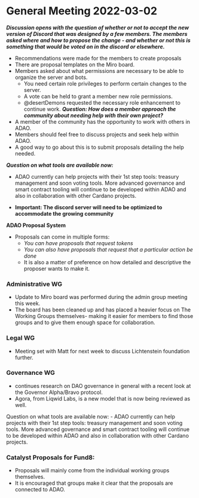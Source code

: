 # General Meeting 2022-03-02


**_Discussion opens with the question of whether or not to accept the new version of Discord that was designed by a few members.  The members asked where and how to propose the change - and whether or not this is something that would be voted on in the discord or elsewhere._** 
  * Recommendations were made for the members to create proposals
  * There are proposal templates on the Miro board. 
* Members asked about what permissions are necessary to be able to organize the server and bots. 
  * You need certain role privileges to perform certain changes to the server. 
  * A vote can be held to grant a member new role permissions.  
  * @desertDemons requested the necessary role enhancement to continue work. 
**_Question: How does a member approach the community about needing help with their own project?_**
* A member of the community has the opportunity to work with others in ADAO.  
* Members should feel free to discuss projects and seek help within ADAO.  
* A good way to go about this is to submit proposals detailing the help needed.

**_Question on what tools are available now:_**
* ADAO currently can help projects with their 1st step tools: treasury management and soon voting tools. More advanced governance and smart contract tooling will continue to be developed within ADAO and also in collaboration with other Cardano projects.

* **Important: The discord server will need to be optimized to accommodate the growing community**


**ADAO Proposal System** 
* Proposals can come in multiple forms:  
  * _You can have proposals that request tokens_
  * _You can also have proposals that request that a particular action be done_  
  * It is also a matter of preference on how detailed and descriptive the proposer wants to make it. 

### Administrative WG
* Update to Miro board was performed during the admin group meeting this week. 
* The board has been cleaned up and has placed a heavier focus on The Working Groups themselves- making it easier for members to find those groups and to give them enough space for collaboration. 

### Legal WG
* Meeting set with Matt for next week to discuss Lichtenstein foundation further.

### Governance WG
* continues research on DAO governance in general with a recent look at the Governor Alpha/Bravo protocol. 
* Agora, from Liqwid Labs, is a new model that is now being reviewed as well. 

Question on what tools are available now:
    - ADAO currently can help projects with their 1st step tools: treasury management and soon voting tools. More advanced governance and smart contract tooling will continue to be developed within ADAO and also in collaboration with other Cardano projects. 

### Catalyst Proposals for Fund8: 
* Proposals will mainly come from the individual working groups themselves.  
* It is encouraged that groups make it clear that the proposals are connected to ADAO. 



